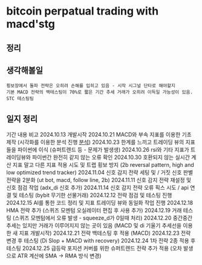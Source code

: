 # bitcoin perpatual trading with macd'stg


## 정리

## 생각해볼일
```
횡보장에서 돌파 전략은 오히려 손해를 입히고 있음 - 시작 시그널 단타로 해야할지
기본 MACD 전략의 백테스팅이 70%로 짧은 기간 추세 거래가 오히려 이득일 가능성이 있음.
STC 테스팅팅
```

## 일지 정리

기간 내용 비고
2024.10.13 개발시작
2024.10.21 MACD와 부속 지표를 이용한 기초 제작 (시각화를 이용한 분석 진행 [분석](./docs/analysis/backtest.ipynb))
2024.10.23 한계를 느끼고 트레이딩 뷰의 지표들을 파이썬에 이식 (슈퍼트렌드 등 - 문제가 발생생)
2024.10.26 rsi와 기타 지표가 트레이딩뷰와 파이썬간 완전히 같지 않는 오류 확인
2024.10.30 호환되지 않는 실시간 계산 지표 말고 다른 지표 적용 시도 및 트랩 횡보 방지 (2b reversal pattern, high and low optimized trend tracker)
2024.11.04 신호 감지 전략 세팅 및 / 거짓 신호 판별 전략을 2분화 (ut bot, macd, follow line, 2b)
2024.11.11 신호 감지 전략 재설정 및 신호 점검 작업 (adx_di 신호 추가)
2024.11.14 신호 감지 전략 오류 픽스 시도 / api 연결 및 테스팅 (bybit 무기한 선물거래)
2024.12.12 전략 점검 및 테스팅 진행
2024.12.15 AI를 통한 코드 정리 및 지표 트레이딩 뷰와 동일화 작업 진행
2024.12.18 HMA 전략 추가 (스퀴즈 모멘텀 오실레이터 편집 후 사용 추가)
2024.12.19 거래 테스팅 (스퀴즈 모멘텀에서 오류 발생 - squeeze_d가 0일때 처리)
2024.12.20 중간중간 추세는 있지만 거래가 이루어지지 않는 곳이 있음 (MACD 및 di 기울기 추세선을 이용한 새 지표 개발시작)
2024.12.21 전략 백테스팅 후 적용 (MACD)
2024.12.23 전략 변경 후 테스팅 (Di Slop + MACD with recovery)
2024.12.24 1차 전략 2종 적용 후 테스팅
2024.12.25 급등락 포지션 커버를 위한 슈퍼트렌드 전략 추가 적용 (오차 발생으로 ATR 계산에 SMA -> RMA 방식 변경)